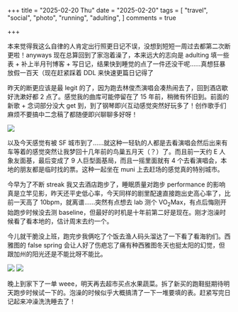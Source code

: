 +++
title = "2025-02-20 Thu"
date = "2025-02-20"
tags = [
    "travel",
    "social",
    "photo",
    "running",
    "adulting",
]
comments = true

+++

本来觉得我这么自律的人肯定出行照更日记不误，没想到短短一周过去都第二次断更啦！anyways 现在总算回到了家泡着澡了，本来远大的志向是 adulting 填一些表 + 补上半月刊博客 + 写日记，结果快到睡觉的点了一件还没干呢……真想狂暴放假一百天（现在赶紧踩着 DDL 来快速更篇日记得了

昨天的断更应该是最 legit 的了，因为跑去林俊杰演唱会凑热闹去了，回到酒店歇好洗漱好都 2 点了。感觉我的曲库可能停留在了 15 年前，稍微有怀旧到。前面的新歌 + 念词部分没大 get 到，到了钢琴即兴互动感觉突然好玩多了！创作歌手们麻烦不要搞中二念稿了都随便即兴聊聊多好呀！

![](https://media.douchi.space/douchi/media_attachments/files/114/035/383/604/524/323/original/baf3908eae5b9bdd.jpg)

以及今天感觉有被 SF 城市到了……就这种一轻轨的人都是去看演唱会然后出来有车等着的感觉突然让我梦回十几年前的鸟巢五月天（？）了。而且前一天约 E 人象友面基，最后变成了 9 人巨型面基局，而且一摇里面就有 4 个去看演唱会，本地的朋友都是临时找的票。这种一起坐在 muni 上去赶场的感觉真的特别城市。

今早为了不断 streak 我又去酒店跑步了，睡眠质量对跑步 performance 的影响真是立竿见影，昨天还平史低心率，今天同样的剧里配速直接跑出史高心率了，比前一天高了 10bpm，就离谱……突然有点想去 lab 测个 VO<sub>2</sub>Max，有点后悔刚开始跑步时候没去测 baseline，但最好的时机是十年前第二好是现在。刚才泡澡时候看了看本地的，估计周末去约一个。

今儿就干脆没上班，跑完步我俩吃了个饭去渔人码头溜达了一下看了看海豹们。西雅图的 false spring 会让人好了伤疤忘了痛有种西雅图冬天也挺太阳的幻觉，但跟加州的阳光还是不能比呀不能比。

![](https://media.douchi.space/douchi/media_attachments/files/114/040/741/146/334/935/original/20e5740bfe8b8d3b.png)
![](https://media.douchi.space/douchi/media_attachments/files/114/040/744/061/037/152/original/f82350ddd1c783f7.png)

晚上到家下了一单 weee，明天再去超市买点水果蔬菜。拆了新买的跑鞋挺期待明天跑步时候试一下的。泡澡的时候似乎大概搞清了一下一堆要填的表。赶紧写完日记起来冲澡洗洗睡去了！